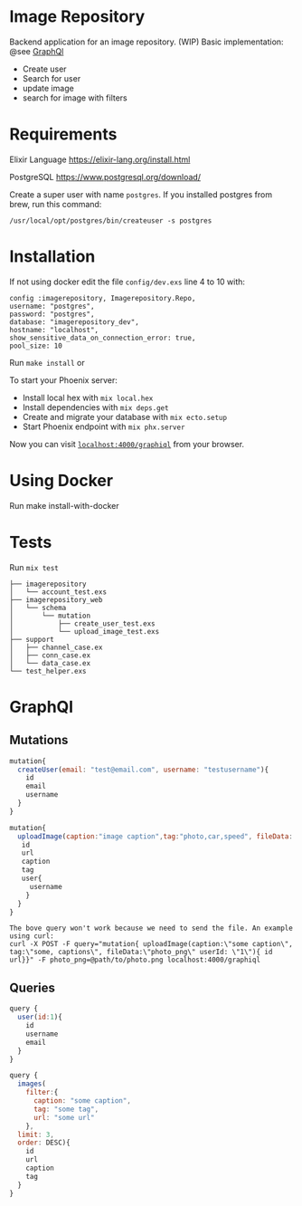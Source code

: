 # Image Repository 
Backend application for an image repository. (WIP) Basic implementation: @see [GraphQl](doc:image-repository#readme#GraphQl)
 - Create user
 - Search for user
 - update image
 - search for image with filters 

# Requirements

Elixir Language
https://elixir-lang.org/install.html

PostgreSQL
https://www.postgresql.org/download/

Create a super user with name `postgres`. If you installed postgres from brew, run this command:

`/usr/local/opt/postgres/bin/createuser -s postgres`

# Installation

If not using docker edit the file `config/dev.exs` line 4 to 10 with:
```
config :imagerepository, Imagerepository.Repo,
username: "postgres",
password: "postgres",
database: "imagerepository_dev",
hostname: "localhost",
show_sensitive_data_on_connection_error: true,
pool_size: 10
```
Run `make install` or

To start your Phoenix server:
  * Install local hex with `mix local.hex`
  * Install dependencies with `mix deps.get`
  * Create and migrate your database with `mix ecto.setup`
  * Start Phoenix endpoint with `mix phx.server`

Now you can visit [`localhost:4000/graphiql`](http://localhost:4000/graphiql) from your browser.

# Using Docker

Run make install-with-docker

# Tests
Run `mix test`
```
├── imagerepository
│   └── account_test.exs
├── imagerepository_web
│   └── schema
│       └── mutation
│           ├── create_user_test.exs
│           └── upload_image_test.exs
├── support
│   ├── channel_case.ex
│   ├── conn_case.ex
│   └── data_case.ex
└── test_helper.exs
```

# GraphQl

## Mutations
```javascript
mutation{
  createUser(email: "test@email.com", username: "testusername"){
    id
    email
    username
  }
}

mutation{ 
  uploadImage(caption:"image caption",tag:"photo,car,speed", fileData: "upload/image.png" userId: "1"){ 
   id 
   url
   caption
   tag
   user{
     username
    }
  }
} 
```
```curl
The bove query won't work because we need to send the file. An example using curl:
curl -X POST -F query="mutation{ uploadImage(caption:\"some caption\", tag:\"some, captions\", fileData:\"photo_png\" userId: \"1\"){ id url}}" -F photo_png=@path/to/photo.png localhost:4000/graphiql
```
## Queries

```javascript
query {
  user(id:1){
    id
    username
    email
  }
}

query {
  images(
    filter:{
      caption: "some caption",
      tag: "some tag",
      url: "some url"
    }, 
  limit: 3, 
  order: DESC){
    id
    url
    caption
    tag
  }
}
```
